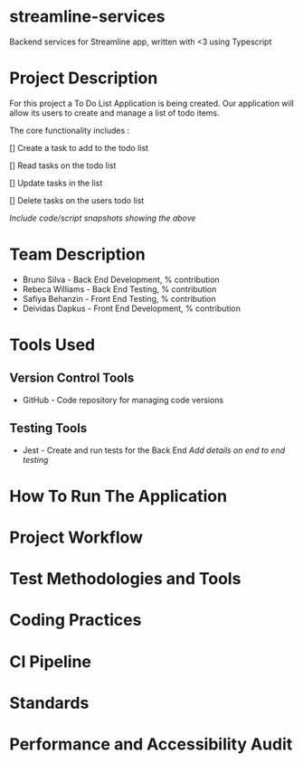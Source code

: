 # streamline-services
Backend services for Streamline app, written with &lt;3 using Typescript

# Project Description

For this project a To Do List Application is being created. Our application will allow its users to create and manage a list of todo items.

The core functionality includes : 

[] Create a task to add to the todo list

[] Read tasks on the todo list 

[] Update tasks in the list

[] Delete tasks on the users todo list

*Include code/script snapshots showing the above*

# Team Description

- Bruno Silva - Back End Development, % contribution
- Rebeca Williams - Back End Testing, % contribution
- Safiya Behanzin - Front End Testing, % contribution
- Deividas Dapkus  - Front End Development, % contribution

# Tools Used
## Version Control Tools
- GitHub - Code repository for managing code versions

## Testing Tools
- Jest -  Create and run tests for the Back End
  *Add details on end to end testing*

# How To Run The Application

# Project Workflow

# Test Methodologies and Tools

# Coding Practices

# CI Pipeline

# Standards

# Performance and Accessibility Audit
